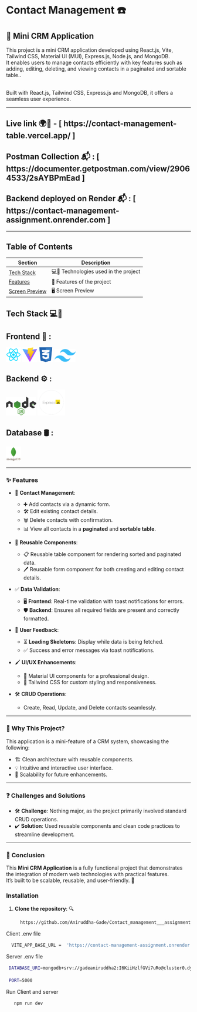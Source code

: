 
# Contact Management ☎️
## 🚀 Mini CRM Application


This project is a mini CRM application developed using React.js, Vite, Tailwind CSS, Material UI (MUI), Express.js, Node.js, and MongoDB.
 <br/>
It enables users to manage contacts efficiently with key features such as adding, editing, deleting, and viewing contacts in a paginated and sortable table..
 
 <br/>
 Built with React.js, Tailwind CSS, Express.js and MongoDB, 
 it offers a seamless user experience.

<hr/>

<h2>Live link 🌍📡 - [ https://contact-management-table.vercel.app/ ]</h2>



<h2>
Postman Collection 📬 : [ https://documenter.getpostman.com/view/29064533/2sAYBPmEad ]
</h2>

<h2>
Backend deployed on Render 📬 : [ https://contact-management-assignment.onrender.com ]
</h2>

<hr/>





## Table of Contents

| Section                 | Description                                  |
|-------------------------|----------------------------------------------|
| [Tech Stack](#tech-stack-)             | 💻🔧 Technologies used in the project         |
| [Features](#features-)             | 🚀 Features of the project         |
| [Screen Preview](#screen-preview-)         | 🖥️ Screen Preview        |










## Tech Stack 💻🔧 

## Frontend 🎨 : 
<code title="React.js"><img height="40" src="https://github.com/Aniruddha-Gade/Study-Notion-EdTech__MERN-Stack/blob/main/screenshots/Tech%20stack%20logo/react%20ogo.png"></code>
<code title="Vite"><img height="40" src="https://github.com/Aniruddha-Gade/Study-Notion-EdTech__MERN-Stack/blob/main/screenshots/Tech%20stack%20logo/Vitejs-logo.png"></code>
<code title="css"><img height="40" src="https://github.com/Aniruddha-Gade/Study-Notion-EdTech__MERN-Stack/blob/main/screenshots/Tech%20stack%20logo/css%20logo.png"></code>
<code title="Tailwind css"><img height="35" src="https://github.com/Aniruddha-Gade/Study-Notion-EdTech__MERN-Stack/blob/main/screenshots/Tech%20stack%20logo/tailwind%20css%20logo.png"></code>


## Backend ⚙️ :
<code title="Nodejs"><img height="50" src="https://github.com/Aniruddha-Gade/Study-Notion-EdTech__MERN-Stack/blob/main/screenshots/Tech%20stack%20logo/nodejs-logo.png"></code>
<code title="Express"><img height="70" src="https://github.com/Aniruddha-Gade/Study-Notion-EdTech__MERN-Stack/blob/main/screenshots/Tech%20stack%20logo/express%20logo.png"></code>


## Database 🛢️ :
<code title="Mongodb"><img height="40" src="https://github.com/Aniruddha-Gade/Study-Notion-EdTech__MERN-Stack/blob/main/screenshots/Tech%20stack%20logo/mongodb%20logo.png"></code>

<hr/>



### ✨ **Features**

- 📝 **Contact Management**:
  - ➕ Add contacts via a dynamic form.
  - 🛠️ Edit existing contact details.
  - 🗑️ Delete contacts with confirmation.
  - 📊 View all contacts in a **paginated** and **sortable table**.

- 🔁 **Reusable Components**:
  - 📋 Reusable table component for rendering sorted and paginated data.
  - 🖊️ Reusable form component for both creating and editing contact details.

- ✅ **Data Validation**:
  - 🖥️ **Frontend**: Real-time validation with toast notifications for errors.
  - 🛡️ **Backend**: Ensures all required fields are present and correctly formatted.

- 🔄 **User Feedback**:
  - ⏳ **Loading Skeletons**: Display while data is being fetched.
  - ✅ Success and error messages via toast notifications.

- 🖌️ **UI/UX Enhancements**:
  - 🌟 Material UI components for a professional design.
  - 🎨 Tailwind CSS for custom styling and responsiveness.

- 🛠️ **CRUD Operations**:
  - Create, Read, Update, and Delete contacts seamlessly.

---

### 🌟 **Why This Project?**

This application is a mini-feature of a CRM system, showcasing the following:  

- 🏗️ Clean architecture with reusable components.  
- 💡 Intuitive and interactive user interface.  
- 🚀 Scalability for future enhancements.  

---

### ❓ **Challenges and Solutions**

- 🛠️ **Challenge**: Nothing major, as the project primarily involved standard CRUD operations.  
- ✔️ **Solution**: Used reusable components and clean code practices to streamline development.

---

### 🎉 **Conclusion**

This **Mini CRM Application** is a fully functional project that demonstrates the integration of modern web technologies with practical features. 
<br/>
It’s built to be scalable, reusable, and user-friendly. 🚀






### Installation

1. **Clone the repository**: 🔍 

   ```bash
     https://github.com/Aniruddha-Gade/Contact_management___assignment.git
   ```

Client .env file
  ```bash
    VITE_APP_BASE_URL =  'https://contact-management-assignment.onrender.com/api/v1'
   ```

Server .env file
  ```bash
   DATABASE_URI=mongodb+srv://gadeaniruddha2:I6KiiHzlfGVi7uRo@cluster0.dycol.mongodb.net/

   PORT=5000
   ```

Run Client and server 
```bash
   npm run dev
```





